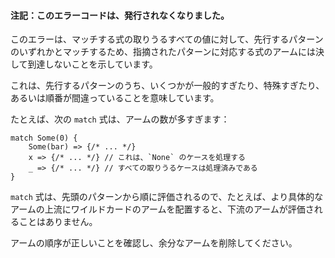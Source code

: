 <!-- #### Note: this error code is no longer emitted by the compiler. -->
#### 注記：このエラーコードは、発行されなくなりました。

<!-- This error suggests that the expression arm corresponding to the noted pattern will never be reached as for all possible values of the expression being matched, one of the preceding patterns will match. -->
このエラーは、マッチする式の取りうるすべての値に対して、先行するパターンのいずれかとマッチするため、指摘されたパターンに対応する式のアームには決して到達しないことを示しています。

<!-- This means that perhaps some of the preceding patterns are too general, this one is too specific or the ordering is incorrect. -->
これは、先行するパターンのうち、いくつかが一般的すぎたり、特殊すぎたり、あるいは順番が間違っていることを意味しています。

<!-- For example, the following `match` block has too many arms: -->
たとえば、次の `match` 式は、アームの数が多すぎます：

<!--
```
match Some(0) {
    Some(bar) => {/* ... */}
    x => {/* ... */} // This handles the `None` case
    _ => {/* ... */} // All possible cases have already been handled
}
```
-->
```
match Some(0) {
    Some(bar) => {/* ... */}
    x => {/* ... */} // これは、`None` のケースを処理する
    _ => {/* ... */} // すべての取りうるケースは処理済みである
}
```

<!-- `match` blocks have their patterns matched in order, so, for example, putting a wildcard arm above a more specific arm will make the latter arm irrelevant. -->
`match` 式は、先頭のパターンから順に評価されるので、たとえば、より具体的なアームの上流にワイルドカードのアームを配置すると、下流のアームが評価されることはありません。

<!-- Ensure the ordering of the match arm is correct and remove any superfluous arms. -->
アームの順序が正しいことを確認し、余分なアームを削除してください。

